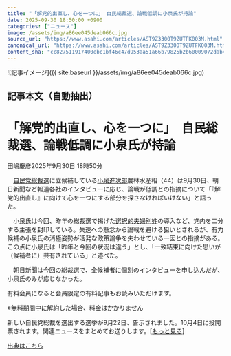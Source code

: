 ```yaml
---
title: "「解党的出直し、心を一つに」 自民総裁選、論戦低調に小泉氏が持論"
date: 2025-09-30 18:50:00 +0900
categories: ["ニュース"]
image: /assets/img/a86ee045deab066c.jpg
source_url: "https://www.asahi.com/articles/AST9Z3300T9ZUTFK003M.html"
canonical_url: "https://www.asahi.com/articles/AST9Z3300T9ZUTFK003M.html"
content_sha: "cc827511917400ebc1bf46c47d953aa51a66b79825b2b60009072dab43ca082f"
---
```


![記事イメージ]({{ site.baseurl }}/assets/img/a86ee045deab066c.jpg)

## 記事本文（自動抽出）
<div><main role="main" id="main"><p></p><div class="y_Qv3"><h1>「解党的出直し、心を一つに」　自民総裁選、論戦低調に小泉氏が持論</h1><p class="mhPng"><span class="H8KYB">田嶋慶彦</span><span class="UDj4P"><time datetime="2025-09-30T09:50:00.000Z">2025年9月30日 18時50分</time></span></p></div><p id="gsm_above_SnsUtilityArea"></p><p x-component-name="CommentHeadline" x-component-data='{"commentCount":0,"commentators":[],"mode":"pc"}'></p><div class="nfyQp"><p>　<a href="https://www.asahi.com/senkyo/jiminto-sosaisen/" title="自民党総裁選 のトピックスを開く" class="eWgMZ">自民党総裁選</a>に立候補している<a href="//www.asahi.com/topics/word/%E5%B0%8F%E6%B3%89%E9%80%B2%E6%AC%A1%E9%83%8E.html" title="小泉進次郎 のトピックスを開く" class="eWgMZ">小泉進次郎</a>農林水産相（44）は9月30日、朝日新聞など報道各社のインタビューに応じ、論戦が低調との指摘について「『解党的出直し』に向けて心を一つにする部分を探さなければいけない」と語った。</p><p>　小泉氏は今回、昨年の総裁選で掲げた<a href="//www.asahi.com/topics/word/%E5%A4%AB%E5%A9%A6%E5%88%A5%E5%A7%93.html" title="選択的夫婦別姓 のトピックスを開く" class="eWgMZ">選択的夫婦別姓</a>の導入など、党内を二分する主張を封印している。失速への懸念から論戦を避ける狙いとされるが、有力候補の小泉氏の消極姿勢が活発な政策論争を失わせている一因との指摘がある。この点に小泉氏は「昨年と今回の状況は違う」とし、「一致結束に向けた思いが（候補者に）共有されている」と述べた。</p><p>　朝日新聞は今回の総裁選で、全候補者に個別のインタビューを申し込んだが、小泉氏のみが応じなかった。</p><p id="_gtm_LastLine"></p></div><p></p><div class="NbZMW"><div class="PxAm1"><p>有料会員になると会員限定の<span>有料記事もお読みいただけます。</span></p></div><p class="eQShK">※無料期間中に解約した場合、料金はかかりません</p></div><p x-component-name="WriterProfile" x-component-data='{"writerProfile":{"writerProfileList":[],"isWriterFollowAvailableMember":false},"isFreeArea":true}'></p><p x-component-name="ArticleCommentList" x-component-data='{"commentCount":0,"commentList":[],"shareUrlBase":"https://www.asahi.com/articles/AST9Z3300T9ZUTFK003M.html","articleId":"AST9Z3300T9ZUTFK003M","commentIdParam":"","equalCommentIdIndex":-1,"isAuthorized":true,"isFreePlan":false,"isPaidMember":false,"isPresent":false,"isHazard":false,"freeUrlBase":"//www.asahi.com","digitalUrlBase":"//digital.asahi.com"}'></p><div class="GA13d"><div class="eGTLS"><p>新しい自民党総裁を選出する選挙が9月22日、告示されました。10月4日に投開票されます。関連ニュースをまとめてお送りします。[<a href="https://www.asahi.com/topics/AP-13d67568-078f-4e51-b002-9af6fb73bd36/?iref=kijishita_link">もっと見る</a>]</p></div></div></main></div>

[出典はこちら](https://www.asahi.com/articles/AST9Z3300T9ZUTFK003M.html)
